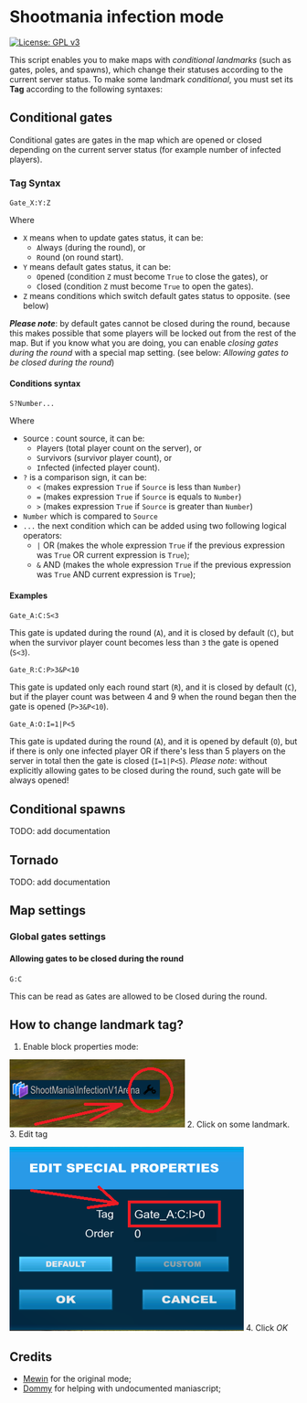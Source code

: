 # Shootmania infection mode
[![License: GPL v3](https://img.shields.io/badge/License-GPL%20v3-blue.svg)](http://www.gnu.org/licenses/gpl-3.0)

This script enables you to make maps with *conditional landmarks* (such as gates, poles, and spawns), which change their statuses according to the current server status.
To make some landmark *conditional*, you must set its **Tag** according to the following syntaxes:

## Conditional gates
Conditional gates are gates in the map which are opened or closed depending on the current server status (for example number of infected players).

### Tag Syntax
```
Gate_X:Y:Z
```
Where
- `X` means when to update gates status, it can be:
  - `A`lways (during the round), or
  - `R`ound (on round start).
- `Y` means default gates status, it can be:
  - `O`pened (condition `Z` must become `True` to close the gates), or
  - `C`losed (condition `Z` must become `True` to open the gates).
- `Z` means conditions which switch default gates status to opposite. (see below)

***Please note***: by default gates cannot be closed during the round, because this makes possible that some players will be locked out from the rest of the map. But if you know what you are doing, you can enable *closing gates during the round* with a special map setting. (see below: *Allowing gates to be closed during the round*)

#### Conditions syntax
```
S?Number...
```
Where
- `S`ource : count source, it can be:
  - `P`layers (total player count on the server), or
  - `S`urvivors (survivor player count), or
  - `I`nfected (infected player count).
- `?` is a comparison sign, it can be:
  - `<` (makes expression `True` if `Source` is less than `Number`)
  - `=` (makes expression `True` if `Source` is equals to `Number`)
  - `>` (makes expression `True` if `Source` is greater than `Number`)
- `Number` which is compared to `Source`
- `...` the next condition which can be added using two following logical operators:
  - `|` OR (makes the whole expression `True` if the previous expression was `True` OR current expression is `True`);
  - `&` AND (makes the whole expression `True` if the previous expression was `True` AND current expression is `True`);
  
#### Examples
```
Gate_A:C:S<3
```
This gate is updated during the round (`A`), and it is closed by default (`C`), but when the survivor player count becomes less than `3` the gate is opened (`S<3`).

```
Gate_R:C:P>3&P<10
```
This gate is updated only each round start (`R`), and it is closed by default (`C`), but if the player count was between 4 and 9 when the round began then the gate is opened (`P>3&P<10`).

```
Gate_A:O:I=1|P<5
```
This gate is updated during the round (`A`), and it is opened by default (`O`), but if there is only one infected player OR if there's less than 5 players on the server in total then the gate is closed (`I=1|P<5`).
*Please note*: without explicitly allowing gates to be closed during the round, such gate will be always opened!

## Conditional spawns
TODO: add documentation

## Tornado
TODO: add documentation

## Map settings
### Global gates settings
#### Allowing gates to be closed during the round
```
G:C
```
This can be read as `G`ates are allowed to be `C`losed during the round.

## How to change landmark tag?
1. Enable block properties mode:

  ![image](https://raw.githubusercontent.com/RIscRIpt/sm_infection_mode/master/documentation/images/open_landmark_settings.png "Enable block properties mode")
2. Click on some landmark.
3. Edit tag

  ![image](https://raw.githubusercontent.com/RIscRIpt/sm_infection_mode/master/documentation/images/edit_landmark_tag.png "Edit tag")
4. Click *OK*

## Credits
- [Mewin](https://mewin.de/) for the original mode;
- [Dommy](https://github.com/domino54/) for helping with undocumented maniascript;
